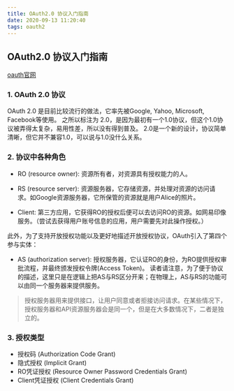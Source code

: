 ```yaml
---
title: OAuth2.0 协议入门指南
date: 2020-09-13 11:20:40
tags: oauth2
---
```


## OAuth2.0 协议入门指南

[oauth官网](https://oauth.net/2/)

### 1.  OAuth 2.0 协议
OAuth 2.0 是目前比较流行的做法，它率先被Google, Yahoo, Microsoft, Facebook等使用。
之所以标注为 2.0，是因为最初有一个1.0协议，但这个1.0协议被弄得太复杂，易用性差，所以没有得到普及。
2.0是一个新的设计，协议简单清晰，但它并不兼容1.0，可以说与1.0没什么关系。

### 2. 协议中各种角色

- RO (resource owner): 资源所有者，对资源具有授权能力的人。

- RS (resource server): 资源服务器，它存储资源，并处理对资源的访问请求。如Google资源服务器，它所保管的资源就是用户Alice的照片。

- Client: 第三方应用，它获得RO的授权后便可以去访问RO的资源。如网易印像服务。（尝试去获得用户账号信息的应用，用户需要先对此操作授权。）

此外，为了支持开放授权功能以及更好地描述开放授权协议，OAuth引入了第四个参与实体：

- AS (authorization server): 授权服务器，它认证RO的身份，为RO提供授权审批流程，并最终颁发授权令牌(Access Token)。
读者请注意，为了便于协议的描述，这里只是在逻辑上把AS与RS区分开来；在物理上，AS与RS的功能可以由同一个服务器来提供服务。

> 授权服务器用来提供接口，让用户同意或者拒接访问请求。在某些情况下，授权服务器和API资源服务器会是同一个，但是在大多数情况下，二者是独立的。



### 3. 授权类型
- 授权码 (Authorization Code Grant)
- 隐式授权 (Implicit Grant)
- RO凭证授权 (Resource Owner Password Credentials Grant)
- Client凭证授权 (Client Credentials Grant)


